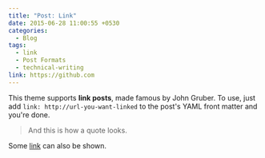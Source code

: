 ```yaml
---
title: "Post: Link"
date: 2015-06-28 11:00:55 +0530
categories:
  - Blog
tags:
  - link
  - Post Formats
  - technical-writing
link: https://github.com
---
```


This theme supports **link posts**, made famous by John Gruber. To use, just add `link: http://url-you-want-linked` to the post's YAML front matter and you're done.

> And this is how a quote looks.

Some [link](#) can also be shown.
